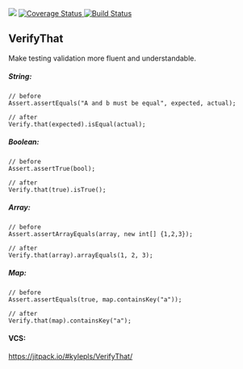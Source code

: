 [![](https://jitpack.io/v/kylepls/VerifyThat.svg)](https://jitpack.io/#kylepls/VerifyThat) 
[![Coverage Status](https://coveralls.io/repos/github/kylepls/VerifyThat/badge.svg?branch=master)
](https://coveralls.io/github/kylepls/VerifyThat?branch=master) [![Build Status](https://api.travis-ci.org/kylepls/VerifyThat.svg?branch=master)](https://travis-ci.org/kylepls/VerifyThat)

## VerifyThat
Make testing validation more fluent and understandable.

##### String:
    
    // before
    Assert.assertEquals("A and b must be equal", expected, actual);

    // after
    Verify.that(expected).isEqual(actual);

##### Boolean:

    // before
    Assert.assertTrue(bool);
    
    // after
    Verify.that(true).isTrue();

##### Array:
    
    // before
    Assert.assertArrayEquals(array, new int[] {1,2,3});
    
    // after
    Verify.that(array).arrayEquals(1, 2, 3);

##### Map:

    // before    
    Assert.assertEquals(true, map.containsKey("a"));
    
    // after
    Verify.that(map).containsKey("a");

#### VCS:

https://jitpack.io/#kylepls/VerifyThat/
